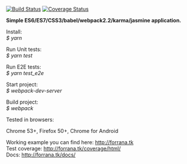 [![Build Status](https://travis-ci.org/forrana/callstats-test-task.svg?branch=master)](https://travis-ci.org/forrana/callstats-test-task)
[![Coverage Status](https://coveralls.io/repos/github/forrana/callstats-test-task/badge.svg?branch=master)](https://coveralls.io/github/forrana/callstats-test-task?branch=master)

<b>Simple ES6/ES7/CSS3/babel/webpack2.2/karma/jasmine application.</b>

Install:<br/>
    <i> $ yarn </i>

Run Unit tests:<br/>
    <i> $ yarn test </i>

Run E2E tests:<br/>
    <i> $ yarn test_e2e </i>

Start project:<br/>
    <i> $ webpack-dev-server</i>

Build project:<br/>
    <i> $ webpack</i>

Tested in browsers:<br/>

Chrome 53+, Firefox 50+, Chrome for Android

Working example you can find here: http://forrana.tk <br/>
Test coverage: http://forrana.tk/coverage/html/ <br/>
Docs: http://forrana.tk/docs/ <br/>
